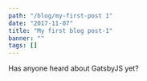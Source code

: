 ```yaml
---
path: "/blog/my-first-post 1"
date: "2017-11-07"
title: "My first blog post-1"
banner: ""
tags: []
---
```


Has anyone heard about GatsbyJS yet?